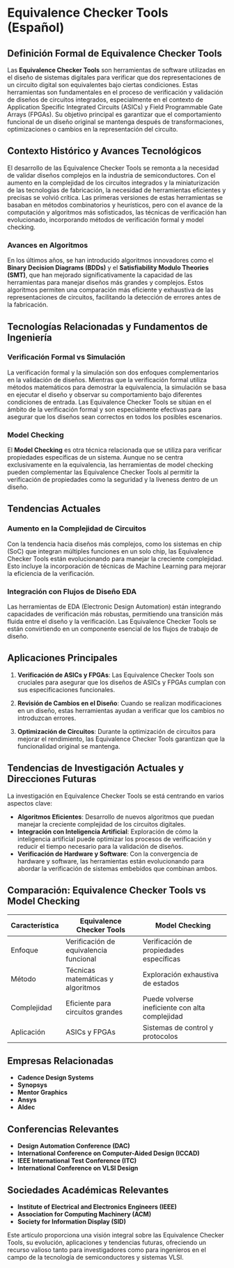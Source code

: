 # Equivalence Checker Tools (Español)

## Definición Formal de Equivalence Checker Tools

Las **Equivalence Checker Tools** son herramientas de software utilizadas en el diseño de sistemas digitales para verificar que dos representaciones de un circuito digital son equivalentes bajo ciertas condiciones. Estas herramientas son fundamentales en el proceso de verificación y validación de diseños de circuitos integrados, especialmente en el contexto de Application Specific Integrated Circuits (ASICs) y Field Programmable Gate Arrays (FPGAs). Su objetivo principal es garantizar que el comportamiento funcional de un diseño original se mantenga después de transformaciones, optimizaciones o cambios en la representación del circuito.

## Contexto Histórico y Avances Tecnológicos

El desarrollo de las Equivalence Checker Tools se remonta a la necesidad de validar diseños complejos en la industria de semiconductores. Con el aumento en la complejidad de los circuitos integrados y la miniaturización de las tecnologías de fabricación, la necesidad de herramientas eficientes y precisas se volvió crítica. Las primeras versiones de estas herramientas se basaban en métodos combinatorios y heurísticos, pero con el avance de la computación y algoritmos más sofisticados, las técnicas de verificación han evolucionado, incorporando métodos de verificación formal y model checking.

### Avances en Algoritmos

En los últimos años, se han introducido algoritmos innovadores como el **Binary Decision Diagrams (BDDs)** y el **Satisfiability Modulo Theories (SMT)**, que han mejorado significativamente la capacidad de las herramientas para manejar diseños más grandes y complejos. Estos algoritmos permiten una comparación más eficiente y exhaustiva de las representaciones de circuitos, facilitando la detección de errores antes de la fabricación.

## Tecnologías Relacionadas y Fundamentos de Ingeniería

### Verificación Formal vs Simulación

La verificación formal y la simulación son dos enfoques complementarios en la validación de diseños. Mientras que la verificación formal utiliza métodos matemáticos para demostrar la equivalencia, la simulación se basa en ejecutar el diseño y observar su comportamiento bajo diferentes condiciones de entrada. Las Equivalence Checker Tools se sitúan en el ámbito de la verificación formal y son especialmente efectivas para asegurar que los diseños sean correctos en todos los posibles escenarios.

### Model Checking

El **Model Checking** es otra técnica relacionada que se utiliza para verificar propiedades específicas de un sistema. Aunque no se centra exclusivamente en la equivalencia, las herramientas de model checking pueden complementar las Equivalence Checker Tools al permitir la verificación de propiedades como la seguridad y la liveness dentro de un diseño.

## Tendencias Actuales

### Aumento en la Complejidad de Circuitos

Con la tendencia hacia diseños más complejos, como los sistemas en chip (SoC) que integran múltiples funciones en un solo chip, las Equivalence Checker Tools están evolucionando para manejar la creciente complejidad. Esto incluye la incorporación de técnicas de Machine Learning para mejorar la eficiencia de la verificación.

### Integración con Flujos de Diseño EDA

Las herramientas de EDA (Electronic Design Automation) están integrando capacidades de verificación más robustas, permitiendo una transición más fluida entre el diseño y la verificación. Las Equivalence Checker Tools se están convirtiendo en un componente esencial de los flujos de trabajo de diseño.

## Aplicaciones Principales

1. **Verificación de ASICs y FPGAs**: Las Equivalence Checker Tools son cruciales para asegurar que los diseños de ASICs y FPGAs cumplan con sus especificaciones funcionales.

2. **Revisión de Cambios en el Diseño**: Cuando se realizan modificaciones en un diseño, estas herramientas ayudan a verificar que los cambios no introduzcan errores.

3. **Optimización de Circuitos**: Durante la optimización de circuitos para mejorar el rendimiento, las Equivalence Checker Tools garantizan que la funcionalidad original se mantenga.

## Tendencias de Investigación Actuales y Direcciones Futuras

La investigación en Equivalence Checker Tools se está centrando en varios aspectos clave:

- **Algoritmos Eficientes**: Desarrollo de nuevos algoritmos que puedan manejar la creciente complejidad de los circuitos digitales.
- **Integración con Inteligencia Artificial**: Exploración de cómo la inteligencia artificial puede optimizar los procesos de verificación y reducir el tiempo necesario para la validación de diseños.
- **Verificación de Hardware y Software**: Con la convergencia de hardware y software, las herramientas están evolucionando para abordar la verificación de sistemas embebidos que combinan ambos.

## Comparación: Equivalence Checker Tools vs Model Checking

| Característica              | Equivalence Checker Tools                     | Model Checking                          |
|-----------------------------|----------------------------------------------|----------------------------------------|
| Enfoque                     | Verificación de equivalencia funcional       | Verificación de propiedades específicas |
| Método                      | Técnicas matemáticas y algoritmos            | Exploración exhaustiva de estados     |
| Complejidad                 | Eficiente para circuitos grandes             | Puede volverse ineficiente con alta complejidad |
| Aplicación                  | ASICs y FPGAs                               | Sistemas de control y protocolos       |

## Empresas Relacionadas

- **Cadence Design Systems**
- **Synopsys**
- **Mentor Graphics**
- **Ansys**
- **Aldec**

## Conferencias Relevantes

- **Design Automation Conference (DAC)**
- **International Conference on Computer-Aided Design (ICCAD)**
- **IEEE International Test Conference (ITC)**
- **International Conference on VLSI Design**

## Sociedades Académicas Relevantes

- **Institute of Electrical and Electronics Engineers (IEEE)**
- **Association for Computing Machinery (ACM)**
- **Society for Information Display (SID)**

Este artículo proporciona una visión integral sobre las Equivalence Checker Tools, su evolución, aplicaciones y tendencias futuras, ofreciendo un recurso valioso tanto para investigadores como para ingenieros en el campo de la tecnología de semiconductores y sistemas VLSI.